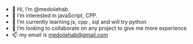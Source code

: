- 👋 Hi, I’m @medoiiehab
- 👀 I’m interested in javaScript, CPP.
- 🌱 I’m currently learning js, cpp , sql and will try python
- 💞️ I’m looking to collaborate on any project to give me more experience
- 📫 my email is medoiiehab@gmail.com

<!---
medoiiehab/medoiiehab is a ✨ special ✨ repository because its `README.md` (this file) appears on your GitHub profile.
You can click the Preview link to take a look at your changes.
--->
